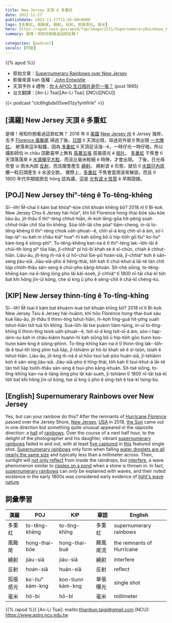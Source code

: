 ```yaml
---
title: New Jersey 天頂 ê 多重虹
date: 2022-11-27
publishdate: 2022-11-27T11:45:00+0800
tags: [多重虹, 風颱尾, 繞射, 反射, 孤張感光, 毫米]
hero: https://apod.nasa.gov/apod/fap/image/2211/SupernumeraryRainbows_Entwistle_960.jpg
summary: 是哩！毋知你捌看過這款虹無？

categories: [podcast]
vocals: [阿錕]
---
```


{{% apod %}}

- 原始文章：[Supernumerary Rainbows over New Jersey](https://apod.nasa.gov/apod/ap221127.html)
- 影像來源 kah 版權：[John Entwistle](https://www.instagram.com/johnentwistle_photography/)
- 天頂予你 ê 禮物：[你 ê APOD 生日相片是佗一張？](https://apod.nasa.gov/apod/calendar/allyears.html) (post 1995)
- 台文翻譯：[An-Li Tsai][An-Li Tsai] ([NCU][NCU])

{{< podcast "clc6hgbdx05xw01zy1ynh1rle" >}}

## [漢羅] New Jersey 天頂 ê 多重虹
是哩！毋知你捌看過這款虹無？
2018 年 tī [美國][USA] [New Jersey 州][New Jersey] ê Jersey 海岸，去予 [Florence 風颱尾][Hurricane Florence] 掃過了後，[日頭][the Sun] tī 天頂出現，毋過另外彼爿煞出現 [一大陣][hall] [虹][rainbows]。
紲落來這半點鐘，因為 [多重虹][supernumerary rainbows 1] tī 天頂足活潑--ê，一時仔光一時仔暗，所以攝影師佮 in chău 囝歡喜甲上無有 [翕著五張][five captured] 孤張感光 ê [相片][this]。
[多重虹][Supernumerary rainbows] 干焦會 tī 天頂落落來 ê [水滴攏平大粒][water droplets are all nearly the same size]、而且比毫米較細 ê 時陣，才會出現。
了後，日光毋但會 ùi 雨水內部 [反射][not only reflect]，而且閣會產生 [繞射][interfere]。
繞射波 ê 形態，就佮 tī [水窟仔內底][ripples on a pond] 擲一粒石頭產生 ê 水波仝款。
實際上，[多重虹][supernumerary rainbows 2] 干焦會當用波來解說，而且 tī 1800 年代早期就捌去 hŏng 認為講，這是 [光有波 ê 性質][light's wave nature] ê 早期證據。



## [POJ] New Jersey thiⁿ-téng ê To-têng-khēng
Sī--lih! M̄-chai lí kám bat khòaⁿ-kòe chit khoán khēng bô?
2018 nî tī Bí-kok New Jersey Chiu ê Jersey hái-hōaⁿ, khì hō͘ Florence hong-thai-bóe sàu kòe liáu-āu, ji̍t-thâu tī thiⁿ-téng chhut-hiān, m̄-koh lēng-gōa hit-pêng soah chhut-hiān chi̍t tōa tīn khēng.
Sòa-lo̍h-lâi che pòaⁿ tiám-cheng, in-ūi to-têng-khēng tī thiⁿ-téng chiok oa̍h-phoat--ê, chi̍t-sî-á kng chi̍t-sî-á àm, só͘-í liap-iáⁿ-su kah in chău-kiáⁿ hoaⁿ-hí kah siōng bô ū hip-tio̍h gō͘ tiuⁿ ko͘-tiuⁿ kám-kng ê siòng-phìⁿ.
To-têng-khēng kan-na ē tī thiⁿ-téng lak--lo̍h-lâi ê chúi-tih lóng pîⁿ tōa lia̍p, jî-chhiáⁿ pí hô-bí khah sè ê sî-chūn, chiah ē chhut-hiān.
Liáu-āu, ji̍t-kng m̄-nā ē ùi hō͘-chúi lōe-pō͘ hoán-siā, jî-chhiáⁿ koh ē sán-seng jiàu-siā.
Jiàu-siā-pho ê hêng-thài, to̍h kah tī chúi-khut-á lāi-té tàn chi̍t lia̍p chio̍h-thâu sán-seng ê chúi-pho kāng-khoán.
Si̍t-chè siōng, to-têng-khēng kan-na ē-tàng iōng pho lâi kái-soeh, jî-chhiáⁿ tī 1800 nî-tāi chá-kî to̍h bat khì hŏng jīn-ûi kóng, che sī kng ū pho ê sèng-chit ê chá-kî chèng-kù.


## [KIP] New Jersey thinn-tíng ê To-tîng-khīng
Sī--lih! M̄-tsai lí kám bat khuànn-kuè tsit khuán khīng bô?
2018 nî tī Bí-kok New Jersey Tsiu ê Jersey hái-huānn, khì hōo Florence hong-thai-bué sàu kuè liáu-āu, ji̍t-thâu tī thinn-tíng tshut-hiān, m̄-koh līng-guā hit-pîng suah tshut-hiān tsi̍t tuā tīn khīng.
Suà-lo̍h-lâi tse puànn tiám-tsing, in-uī to-tîng-khīng tī thinn-tíng tsiok ua̍h-phuat--ê, tsi̍t-sî-á kng tsi̍t-sî-á àm, sóo-í liap-iánn-su kah in chău-kiánn huann-hí kah siōng bô ū hip-tio̍h gōo tiunn koo-tiunn kám-kng ê siòng-phìnn.
To-tîng-khīng kan-na ē tī thinn-tíng lak--lo̍h-lâi ê tsuí-tih lóng pînn tuā lia̍p, jî-tshiánn pí hô-bí khah sè ê sî-tsūn, tsiah ē tshut-hiān.
Liáu-āu, ji̍t-kng m̄-nā ē uì hōo-tsuí luē-pōo huán-siā, jî-tshiánn koh ē sán-sing jiàu-siā.
Jiàu-siā-pho ê hîng-thài, to̍h kah tī tsuí-khut-á lāi-té tàn tsi̍t lia̍p tsio̍h-thâu sán-sing ê tsuí-pho kāng-khuán.
Si̍t-tsè siōng, to-tîng-khīng kan-na ē-tàng iōng pho lâi kái-sueh, jî-tshiánn tī 1800 nî-tāi tsá-kî to̍h bat khì hŏng jīn-uî kóng, tse sī kng ū pho ê sìng-tsit ê tsá-kî tsìng-kù.

## [English] Supernumerary Rainbows over New Jersey

Yes, but can your rainbow do this?
After the remnants of [Hurricane Florence][Hurricane Florence] passed over the Jersey Shore, [New Jersey][New Jersey], [USA][USA] in 2018, [the Sun][the Sun] came out in one direction but something quite unusual appeared in the opposite direction: a [hall][hall] of [rainbows][rainbows].
Over the course of a next half hour, to the delight of the photographer and his daughter, vibrant [supernumerary rainbows][supernumerary rainbows 1] faded in and out, with at least [five captured][five captured] in [this][this] featured single shot.
[Supernumerary rainbows][Supernumerary rainbows] only form when falling [water droplets are all nearly the same size][water droplets are all nearly the same size] and typically less than a millimeter across.
Then, sunlight will [not only reflect][not only reflect] from inside the raindrops, but [interfere][interfere], a wave phenomenon similar to [ripples on a pond][ripples on a pond] when a stone is thrown in.
In fact, [supernumerary rainbows][supernumerary rainbows 2] can _only_ be explained with waves, and their noted existence in the early 1800s was considered early evidence of [light's wave nature][light's wave nature].


## 詞彙學習

|漢羅|POJ|KIP|華語|English|
|-|-|-|-|-|
|多重虹|to-têng-khēng|to-tîng-khīng|多重虹|supernumerary rainbows|
|風颱尾|hong-thai-bóe|hong-thai-bué|颶風尾流|the remnants of Hurricane|
|繞射|jiàu-siā|jiàu-siā|繞射|interfere|
|反射|hoán-siā|huán-siā|反射|reflect|
|孤張感光|ko͘-tiuⁿ kám-kng|koo-tiunn kám-kng|單張曝光|single shot|
|毫米|hô-bí|hô-bí|毫米|millimeter|

{{% /apod %}}
[An-Li Tsai]: mailto:thianbun.taigi@gmail.com
[NCU]: https://www.astro.ncu.edu.tw

[copyright]: https://apod.nasa.gov/apod/fap/lib/about_apod.html#srapply
[License]: https://creativecommons.org/licenses/by/2.0/

[Hurricane Florence]:https://www.nasa.gov/image-feature/hurricane-florence
[New Jersey]:https://en.wikipedia.org/wiki/New_Jersey
[USA]:https://en.wikipedia.org/wiki/United_States
[the Sun]:https://solarsystem.nasa.gov/solar-system/sun/in-depth/
[hall]:https://apod.nasa.gov/apod/ap100504.html
[rainbows]:https://apod.nasa.gov/apod/ap100807.html
[supernumerary rainbows 1]:https://www.atoptics.co.uk/rainbows/supers.htm
[five captured]:https://i.pinimg.com/originals/b3/70/3f/b3703f3c9b83bf4ffa1f75294695795a.jpg
[this]:https://www.instagram.com/p/CileTCJAGA4/
[Supernumerary rainbows]:https://en.wikipedia.org/wiki/Rainbow#Supernumerary
[water droplets are all nearly the same size]:https://www.atoptics.co.uk/rainbows/supdrsz.htm
[not only reflect]:https://www.atoptics.co.uk/rainbows/supform.htm
[interfere]:https://en.wikipedia.org/wiki/Wave_interference
[ripples on a pond]:https://www.youtube.com/watch?v=T9QwiBFN9gI
[supernumerary rainbows 2]:https://www.atoptics.co.uk/fza82.htm
[light's wave nature]:https://www.youtube.com/watch?v=IRBfpBPELmE
